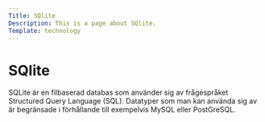 ```yaml
---
Title: SQlite
Description: This is a page about SQlite.
Template: technology
---
```


SQlite
==================

SQLite är en filbaserad databas som använder sig av frågespråket Structured Query Language (SQL). Datatyper som man kan använda sig av är begränsade i förhållande till exempelvis MySQL eller PostGreSQL.
